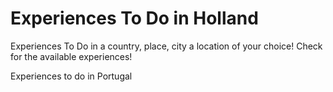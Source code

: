 # Experiences To Do in Holland

Experiences To Do in a country, place, city a location of your choice! Check for the available experiences!

Experiences to do in Portugal
